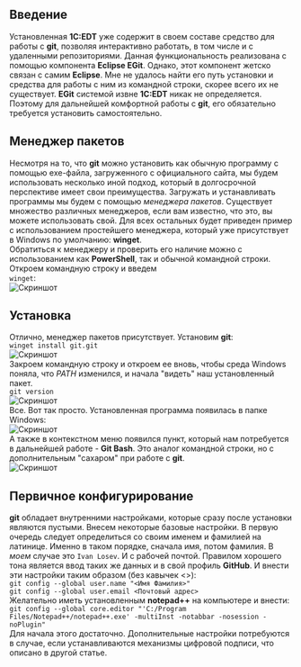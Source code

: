 ## Введение
Установленная **1C:EDT** уже содержит в своем составе средство для работы с **git**, позволяя интерактивно работать, в том числе и с удаленными репозиториями. Данная функциональность реализована с помощью компонента **Eclipse EGit**. Однако, этот компонент жетско связан с самим **Eclipse**. Мне не удалось найти его путь установки и средства для работы с ним из командной строки, скорее всего их не существует. **EGit** системой извне **1C:EDT** никак не определяется. Поэтому для дальнейшей комфортной работы с **git**, его обязательно требуется установить самостоятельно.
## Менеджер пакетов
Несмотря на то, что **git** можно установить как обычную программу с помощью exe-файла, загруженного с официального сайта, мы будем использовать несколько иной подход, который в долгосрочной перспективе имеет свои преимущества. Загружать и устанавливать программы мы будем с помощью *менеджера пакетов*. Существует множество различных менеджеров, если вам известно, что это, вы можете использовать свой. Для всех остальных будет приведен пример с использованием простейшего менеджера, который уже присутствует в Windows по умолчанию: **winget**.  
Обратиться к менеджеру и проверить его наличие можно с использованием как **PowerShell**, так и обычной командной строки. Откроем командную строку и введем  
```winget```:  
![Скриншот](../images/docs/GIT_INSTALL/winget_exists.png?raw=true)  
## Установка
Отлично, менеджер пакетов присутствует. Установим **git**:  
```winget install git.git```  
![Скриншот](../images/docs/GIT_INSTALL/winget_1.png?raw=true)  
Закроем командную строку и откроем ее вновь, чтобы среда Windows поняла, что *PATH* изменился, и начала "видеть" наш установленный пакет.  
```git version```  
![Скриншот](../images/docs/GIT_INSTALL/winget_2.png?raw=true)  
Все. Вот так просто. Установленная программа появилась в папке Windows:  
![Скриншот](../images/docs/GIT_INSTALL/git_installed_1.png?raw=true)  
А также в контекстном меню появился пункт, который нам потребуется в дальнейшей работе - **Git Bash**. Это аналог командной строки, но с дополнительным "сахаром" при работе с **git**.  
![Скриншот](../images/docs/GIT_INSTALL/git_installed_2.png?raw=true)  
## Первичное конфигурирование
**git** обладает внутренними настройками, которые сразу после установки являются пустыми. Внесем некоторые базовые настройки.
В первую очередь следует определиться со своим именем и фамилией на латинице. Именно в таком порядке, сначала имя, потом фамилия. В *моем* случае это ```Ivan Losev```. И с рабочей почтой. Правилом хорошего тона является ввод таких же данных и в свой профиль **GitHub**.
И внести эти настройки таким образом (без кавычек <>):  
```git config --global user.name "<Имя Фамилия>"```  
```git config --global user.email <Почтовый адрес>```  
Желательно иметь установленным **notepad++** на компьютере и внести:  
```git config --global core.editor "'C:/Program Files/Notepad++/notepad++.exe' -multiInst -notabbar -nosession -noPlugin"```  
Для начала этого достаточно. Дополнительные настройки потребуются в случае, если устанавливаются механизмы цифровой подписи, что описано в другой статье.